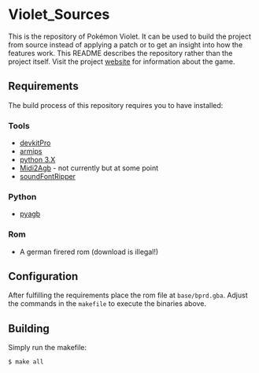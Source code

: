 # Violet_Sources

This is the repository of Pokémon Violet. It can be used to build the project from source instead of applying a patch or to get an insight into how the features work. This README describes the repository rather than the project itself. Visit the project [website](http://wodkarhr.github.io/Violet_Sources/) for information about the game.

## Requirements

The build process of this repository requires you to have installed:

### Tools
- [devkitPro](https://sourceforge.net/projects/devkitpro/)
- [armips](https://github.com/Kingcom/armips)
- [python 3.X](https://www.python.org/)
- [Midi2Agb](https://github.com/ipatix/midi2agb) - not currently but at some point
- [soundFontRipper](https://github.com/WodkaRHR/gba-mus-ripper)
### Python
- [pyagb](https://github.com/WodkaRHR/pyagb)
### Rom
- A german firered rom (download is illegal!)

## Configuration

After fulfilling the requirements place the rom file at `base/bprd.gba`. Adjust the commands in the `makefile` to execute the binaries above.

## Building

Simply run the makefile:
```
$ make all
```




